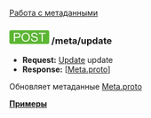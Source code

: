 [Работа с метаданными](../index.md)

### ![POST](../../../img/post.png) /meta/update
* **Request:** [Update](../../../types/types.md#com.siams.med.api.Update) update
* **Response:** [[Meta.proto](../../../types/types.md#metaproto)]

Обновляет метаданные [Meta.proto](../../../types/types.md#metaproto)

**[Примеры](examples/update.md)**